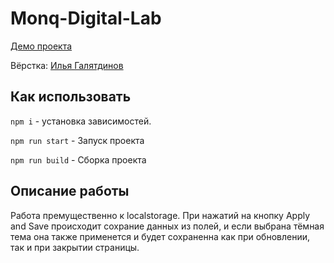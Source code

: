 # Monq-Digital-Lab

[Демо проекта](https://nivaiz.github.io/Monq-Digital-Lab/build/index.html)

Вёрстка: [Илья Галятдинов](https://github.com/NivaiZ/)

## Как использовать

`npm i` - установка зависимостей.

`npm run start` - Запуск проекта

`npm run build` - Сборка проекта


## Описание работы
Работа премущественно к localstorage. При нажатий на кнопку Apply and Save происходит сохрание данных из полей, и если выбрана тёмная тема она также применется и будет сохраненна как при обновлении, так и при закрытии страницы.
